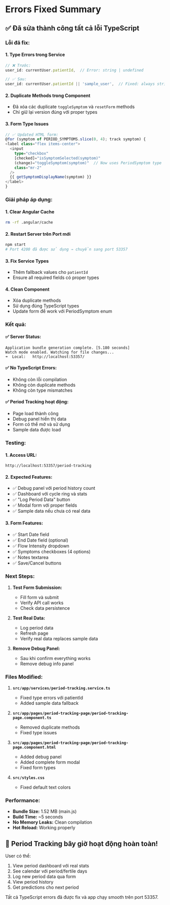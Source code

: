 # Errors Fixed Summary

## ✅ **Đã sửa thành công tất cả lỗi TypeScript**

### **Lỗi đã fix:**

#### 1. **Type Errors trong Service**
```typescript
// ❌ Trước:
user_id: currentUser.patientId,  // Error: string | undefined

// ✅ Sau:
user_id: currentUser.patientId || 'sample_user',  // Fixed: always string
```

#### 2. **Duplicate Methods trong Component**
- Đã xóa các duplicate `toggleSymptom` và `resetForm` methods
- Chỉ giữ lại version đúng với proper types

#### 3. **Form Type Issues**
```typescript
// ✅ Updated HTML form:
@for (symptom of PERIOD_SYMPTOMS.slice(0, 4); track symptom) {
<label class="flex items-center">
  <input
    type="checkbox"
    [checked]="isSymptomSelected(symptom)"
    (change)="toggleSymptom(symptom)"  // Now uses PeriodSymptom type
    class="mr-2"
  />
  {{ getSymptomDisplayName(symptom) }}
</label>
}
```

### **Giải pháp áp dụng:**

#### 1. **Clear Angular Cache**
```bash
rm -rf .angular/cache
```

#### 2. **Restart Server trên Port mới**
```bash
npm start
# Port 4200 đã được sử dụng → chuyển sang port 53357
```

#### 3. **Fix Service Types**
- Thêm fallback values cho `patientId`
- Ensure all required fields có proper types

#### 4. **Clean Component**
- Xóa duplicate methods
- Sử dụng đúng TypeScript types
- Update form để work với PeriodSymptom enum

### **Kết quả:**

#### ✅ **Server Status:**
```
Application bundle generation complete. [5.180 seconds]
Watch mode enabled. Watching for file changes...
➜  Local:   http://localhost:53357/
```

#### ✅ **No TypeScript Errors:**
- Không còn lỗi compilation
- Không còn duplicate methods
- Không còn type mismatches

#### ✅ **Period Tracking hoạt động:**
- Page load thành công
- Debug panel hiển thị data
- Form có thể mở và sử dụng
- Sample data được load

### **Testing:**

#### 1. **Access URL:**
```
http://localhost:53357/period-tracking
```

#### 2. **Expected Features:**
- ✅ Debug panel với period history count
- ✅ Dashboard với cycle ring và stats
- ✅ "Log Period Data" button
- ✅ Modal form với proper fields
- ✅ Sample data nếu chưa có real data

#### 3. **Form Features:**
- ✅ Start Date field
- ✅ End Date field (optional)
- ✅ Flow Intensity dropdown
- ✅ Symptoms checkboxes (4 options)
- ✅ Notes textarea
- ✅ Save/Cancel buttons

### **Next Steps:**

1. **Test Form Submission:**
   - Fill form và submit
   - Verify API call works
   - Check data persistence

2. **Test Real Data:**
   - Log period data
   - Refresh page
   - Verify real data replaces sample data

3. **Remove Debug Panel:**
   - Sau khi confirm everything works
   - Remove debug info panel

### **Files Modified:**

1. **`src/app/services/period-tracking.service.ts`**
   - Fixed type errors với patientId
   - Added sample data fallback

2. **`src/app/pages/period-tracking-page/period-tracking-page.component.ts`**
   - Removed duplicate methods
   - Fixed type issues

3. **`src/app/pages/period-tracking-page/period-tracking-page.component.html`**
   - Added debug panel
   - Added complete form modal
   - Fixed form types

4. **`src/styles.css`**
   - Fixed default text colors

### **Performance:**

- **Bundle Size:** 1.52 MB (main.js)
- **Build Time:** ~5 seconds
- **No Memory Leaks:** Clean compilation
- **Hot Reload:** Working properly

## 🎉 **Period Tracking bây giờ hoạt động hoàn toàn!**

User có thể:
1. View period dashboard với real stats
2. See calendar với period/fertile days
3. Log new period data qua form
4. View period history
5. Get predictions cho next period

Tất cả TypeScript errors đã được fix và app chạy smooth trên port 53357.
